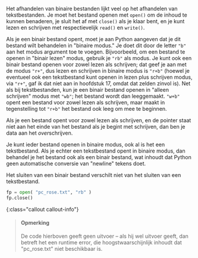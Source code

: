 Het afhandelen van binaire bestanden lijkt veel op het afhandelen van
tekstbestanden. Je moet het bestand openen met `open()` om de inhoud te
kunnen benaderen, je sluit het af met `close()` als je klaar bent, en je
kunt lezen en schrijven met respectievelijk `read()` en `write()`.

Als je een binair bestand opent, moet je aan Python aangeven dat je dit
bestand wilt behandelen in "binaire modus." Je doet dit door de letter
`"b"` aan het modus argument toe te voegen. Bijvoorbeeld, om een bestand
te openen in "binair lezen" modus, gebruik je `"rb"` als modus. Je kunt
ook een binair bestand openen voor zowel lezen als schrijven; dat geef
je aan met de modus `"r+"`, dus lezen en schrijven in binaire modus is
`"r+b"` (hoewel je eventueel ook een tekstbestand kunt openen in lezen
plus schrijven modus, via `"r+"`, gaf ik dat niet aan in hoofdstuk
17,
omdat dat zelden zinvol is). Net als bij tekstbestanden, kun je een
binair bestand openen in "alleen schrijven" modus met `"wb"`; het
bestand wordt dan leeggemaakt. `"w+b"` opent een bestand voor zowel
lezen als schrijven, maar maakt in tegenstelling tot `"r+b"` het bestand
ook leeg om mee te beginnen.

Als je een bestand opent voor zowel lezen als schrijven, en de pointer
staat niet aan het einde van het bestand als je begint met schrijven,
dan ben je data aan het *over*schrijven.

Je kunt ieder bestand openen in binaire modus, ook al is het een
tekstbestand. Als je echter een tekstbestand opent in binaire modus, dan
behandel je het bestand ook als een binair bestand, wat inhoudt dat
Python geen automatische conversie van "newline" tekens doet.

Het sluiten van een binair bestand verschilt niet van het sluiten van
een tekstbestand.

```python
fp = open( "pc_rose.txt", "rb" )
fp.close()
```

{:class="callout callout-info"}
> #### Opmerking
> De code hierboven geeft geen uitvoer – als hij wel uitvoer geeft, dan
> betreft het een runtime error, die hoogstwaarschijnlijk inhoudt dat
> "pc_rose.txt" niet beschikbaar is.

